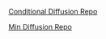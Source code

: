 [Conditional Diffusion Repo](https://github.com/TeaPearce/Conditional_Diffusion_MNIST)

[Min Diffusion Repo](https://github.com/cloneofsimo/minDiffusion)
